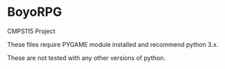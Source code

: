 # BoyoRPG
CMPS115 Project

These files require PYGAME module installed and recommend python 3.x. 

These are not tested with any other versions of python. 
